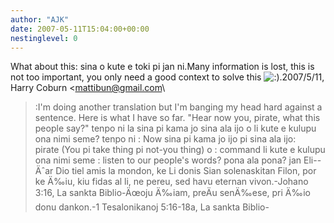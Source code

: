 ```yaml
---
author: "AJK"
date: 2007-05-11T15:04:00+00:00
nestinglevel: 0
---
```

What about this: sina o kute e toki pi jan ni.Many information is lost, this is not too important, you only need a good context to solve this ![:)](images/smilies/icon_e_smile.gif "Smile").2007/5/11, Harry Coburn <[mattibun@gmail.com](mailto://mattibun@gmail.com)\
>:I'm doing another translation but I'm banging my head hard against a sentence. Here is what I have so far. "Hear now you, pirate, what this people say?" tenpo ni la sina pi kama jo sina ala ijo o li kute e kulupu ona nimi seme? tenpo ni : Now sina pi kama jo ijo pi sina ala ijo: pirate (You pi take thing pi not-you thing) o : command li kute e kulupu ona nimi seme : listen to our people's words? pona ala pona? jan Eli--
 Äˆar Dio tiel amis la mondon, ke Li donis Sian solenaskitan Filon, por ke Ä‰iu, kiu fidas al li, ne pereu, sed havu eternan vivon.-Johano 3:16, La sankta Biblio-Äœoju Ä‰iam, preÄu senÄ‰ese, pri Ä‰io donu dankon.-1 Tesalonikanoj 5:16-18a, La sankta Biblio-